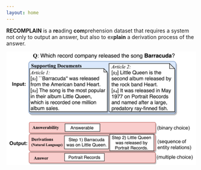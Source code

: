 ```yaml
---
layout: home
---
```


**RECOMPLAIN** is a **re**ading **com**prehension dataset that requires a system not only to output an answer, but also to ex**plain** a derivation process of the answer.

![RECOMPLAIN overview](imgs/task_io.png)
